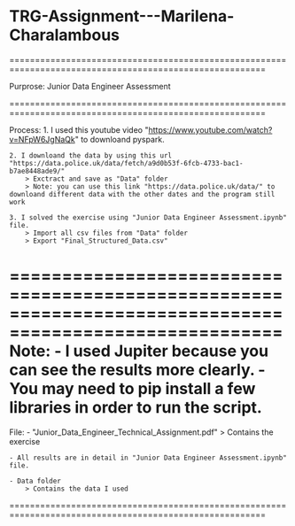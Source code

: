 # TRG-Assignment---Marilena-Charalambous
========================================================================================================

Purprose:  Junior Data Engineer Assessment

========================================================================================================

Process:
	1. I used this youtube video "https://www.youtube.com/watch?v=NFpW6JgNaQk" to downloand pyspark.

	2. I downloand the data by using this url "https://data.police.uk/data/fetch/a9d0b53f-6fcb-4733-bac1-b7ae8448ade9/" 
		> Exctract and save as "Data" folder
		> Note: you can use this link "https://data.police.uk/data/" to downloand different data with the other dates and the program still work

	3. I solved the exercise using "Junior Data Engineer Assessment.ipynb" file.
		> Import all csv files from "Data" folder
		> Export "Final_Structured_Data.csv" 
========================================================================================================
Note: 
	- I used Jupiter because you can see the results more clearly. 
	- You may need to pip install a few libraries in order to run the script.
========================================================================================================

File:
	- "Junior_Data_Engineer_Technical_Assignment.pdf"
		> Contains the exercise
	
	- All results are in detail in "Junior Data Engineer Assessment.ipynb" file.

	- Data folder
		> Contains the data I used

========================================================================================================
